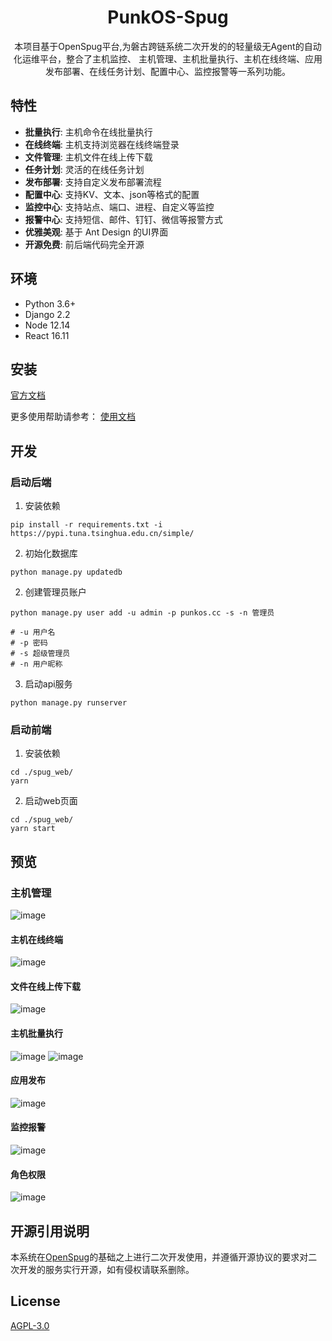 <h1 align="center">PunkOS-Spug</h1>

<div align="center">

本项目基于OpenSpug平台,为磐古跨链系统二次开发的的轻量级无Agent的自动化运维平台，整合了主机监控、
主机管理、主机批量执行、主机在线终端、应用发布部署、在线任务计划、配置中心、监控报警等一系列功能。

</div>

## 特性

- **批量执行**: 主机命令在线批量执行
- **在线终端**: 主机支持浏览器在线终端登录
- **文件管理**: 主机文件在线上传下载
- **任务计划**: 灵活的在线任务计划
- **发布部署**: 支持自定义发布部署流程
- **配置中心**: 支持KV、文本、json等格式的配置
- **监控中心**: 支持站点、端口、进程、自定义等监控
- **报警中心**: 支持短信、邮件、钉钉、微信等报警方式
- **优雅美观**: 基于 Ant Design 的UI界面
- **开源免费**: 前后端代码完全开源


## 环境

* Python 3.6+
* Django 2.2
* Node 12.14
* React 16.11

## 安装

[官方文档](https://spug.cc/docs/install-docker)

更多使用帮助请参考： [使用文档](https://spug.cc/docs/host-manage/)

## 开发

### 启动后端
1. 安装依赖
```shell
pip install -r requirements.txt -i https://pypi.tuna.tsinghua.edu.cn/simple/
```

2. 初始化数据库
```shell
python manage.py updatedb
```

2. 创建管理员账户
```shell
python manage.py user add -u admin -p punkos.cc -s -n 管理员

# -u 用户名
# -p 密码
# -s 超级管理员
# -n 用户昵称
```
3. 启动api服务
```shell
python manage.py runserver
```

### 启动前端
1. 安装依赖
```shell
cd ./spug_web/
yarn 

```
2. 启动web页面
```shell
cd ./spug_web/
yarn start

```

## 预览

### 主机管理
![image](https://cdn.spug.cc/img/3.0/host.jpg)

#### 主机在线终端
![image](https://cdn.spug.cc/img/3.0/web-terminal.jpg)

#### 文件在线上传下载
![image](https://cdn.spug.cc/img/3.0/file-manager.jpg)

#### 主机批量执行
![image](https://cdn.spug.cc/img/3.0/host-exec.jpg)
![image](https://cdn.spug.cc/img/3.0/host-exec2.jpg)

#### 应用发布
![image](https://cdn.spug.cc/img/3.0/deploy.jpg)

#### 监控报警
![image](https://cdn.spug.cc/img/3.0/monitor.jpg)

#### 角色权限
![image](https://cdn.spug.cc/img/3.0/user-role.jpg)


## 开源引用说明
 本系统在[OpenSpug](https://github.com/openspug/spug)的基础之上进行二次开发使用，并遵循开源协议的要求对二次开发的服务实行开源，如有侵权请联系删除。

## License 
[AGPL-3.0](https://opensource.org/licenses/AGPL-3.0)
